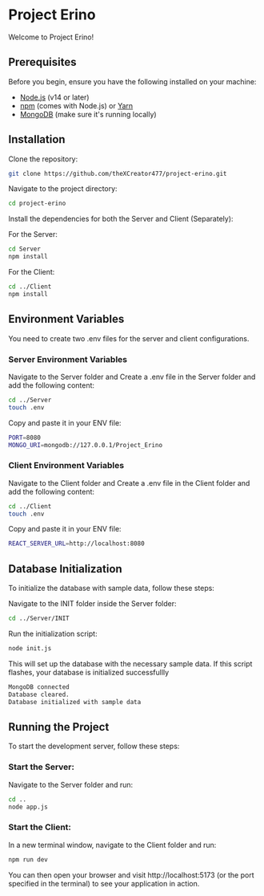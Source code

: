 # Project Erino

Welcome to Project Erino!

## Prerequisites

Before you begin, ensure you have the following installed on your machine:

- [Node.js](https://nodejs.org/) (v14 or later)
- [npm](https://www.npmjs.com/) (comes with Node.js) or [Yarn](https://yarnpkg.com/)
- [MongoDB](https://www.mongodb.com/) (make sure it's running locally)

## Installation

Clone the repository:

```bash
git clone https://github.com/theXCreator477/project-erino.git
```

Navigate to the project directory:
```bash
cd project-erino
```
Install the dependencies for both the Server and Client (Separately):

For the Server:

```bash
cd Server
npm install
```

For the Client:

```bash
cd ../Client
npm install
```

## Environment Variables
You need to create two .env files for the server and client configurations.

### Server Environment Variables
Navigate to the Server folder and Create a .env file in the Server folder and add the following content:

```bash
cd ../Server
touch .env
```

Copy and paste it in your ENV file:

```bash
PORT=8080
MONGO_URI=mongodb://127.0.0.1/Project_Erino
```

### Client Environment Variables
Navigate to the Client folder and Create a .env file in the Client folder and add the following content:

```bash
cd ../Client
touch .env
```

Copy and paste it in your ENV file:

```bash
REACT_SERVER_URL=http://localhost:8080
```

## Database Initialization
To initialize the database with sample data, follow these steps:

Navigate to the INIT folder inside the Server folder:

```bash
cd ../Server/INIT
```

Run the initialization script:

```bash
node init.js
```
This will set up the database with the necessary sample data.
If this script flashes, your database is initialized successfullly
```bash
MongoDB connected
Database cleared.
Database initialized with sample data
```

## Running the Project
To start the development server, follow these steps:

### Start the Server:

Navigate to the Server folder and run:

```bash
cd ..
node app.js
```

### Start the Client:

In a new terminal window, navigate to the Client folder and run:

```bash
npm run dev
```

You can then open your browser and visit http://localhost:5173 (or the port specified in the terminal) to see your application in action.
